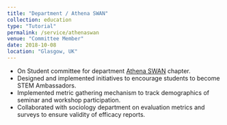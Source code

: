 ```yaml
---
title: "Department / Athena SWAN"
collection: education
type: "Tutorial"
permalink: /service/athenaswan
venue: "Committee Member"
date: 2018-10-08
location: "Glasgow, UK"
---
```


<ul>
<li>On Student committee for department <a href="https://www.ecu.ac.uk/equality-charters/athena-swan/">Athena SWAN</a> chapter.</li>
<li>Designed and implemented initiatives to encourage students to become STEM Ambassadors.</li>
<li>Implemented metric gathering mechanism to track demographics of seminar and workshop participation.</li>
<li>Collaborated with sociology department on evaluation metrics and surveys to ensure validity of efficacy reports.</li>
</ul>
